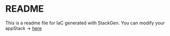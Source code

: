 # README
This is a readme file for IaC generated with StackGen.
You can modify your appStack -> [here](http://main.dev.stackgen.com/appstacks/534ca667-6841-4474-bea5-38df0e0ef53a)
